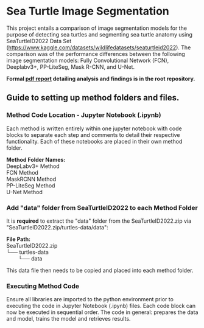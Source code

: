 # Sea Turtle Image Segmentation
This project entails a comparison of image segmentation models for the purpose of detecting sea turtles and segmenting sea turtle anatomy using SeaTurtleID2022 Data Set (https://www.kaggle.com/datasets/wildlifedatasets/seaturtleid2022). The comparison was of the performance differences between the following image segmentation models: Fully Convolutional Network (FCN), Deeplabv3+, PP-LiteSeg, Mask R-CNN, and U-Net. 

**Formal [pdf report](https://github.com/RandomRunt/Sea-Turtle-Image-Segmentation/blob/6d87fc61f3ed1c8ea10a97c90dc54aa3b02634ad/Sea%20Turtle%20Image%20Segmentation%20Model%20Comparison%20Report.pdf) detailing analysis and findings is in the root repository.**

## Guide to setting up method folders and files.

### Method Code Location - Jupyter Notebook (.ipynb)
Each method is written entirely within one jupyter notebook with code blocks to separate each step and comments to detail their respective functionality. Each of these notebooks are placed in their own method folder.

**Method Folder Names:**<br>
DeepLabv3+ Method<br>
FCN Method<br>
MaskRCNN Method<br>
PP-LiteSeg Method<br>
U-Net Method


### Add "data" folder from SeaTurtleID2022 to each Method Folder
It is **required** to extract the "data" folder from the SeaTurtleID2022.zip via "SeaTurtleID2022.zip/turtles-data/data": 

**File Path:**<br>
SeaTurtleID2022.zip  
└── turtles-data  
&nbsp;&nbsp;&nbsp;&nbsp;&nbsp;&nbsp;&nbsp;&nbsp;└── data 

This data file then needs to be copied and placed into each method folder. 

### Executing Method Code
Ensure all libraries are imported to the python environment prior to executing the code in Jupyter Notebook (.ipynb) files. Each code block can now be executed in sequential order. The code in general: prepares the data and model, trains the model and retrieves results. 
